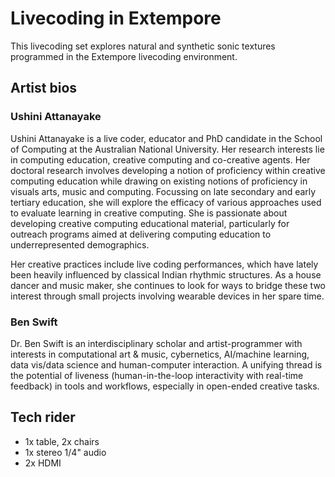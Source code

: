 # Livecoding in Extempore

This livecoding set explores natural and synthetic sonic textures programmed in
the Extempore livecoding environment.

## Artist bios

### Ushini Attanayake

Ushini Attanayake is a live coder, educator and PhD candidate in the School of
Computing at the Australian National University. Her research interests lie in
computing education, creative computing and co-creative agents. Her doctoral
research involves developing a notion of proficiency within creative computing
education while drawing on existing notions of proficiency in visuals arts,
music and computing. Focussing on late secondary and early tertiary education,
she will explore the efficacy of various approaches used to evaluate learning in
creative computing. She is passionate about developing creative computing
educational material, particularly for outreach programs aimed at delivering
computing education to underrepresented demographics.

Her creative practices include live coding performances, which have lately been
heavily influenced by classical Indian rhythmic structures. As a house dancer
and music maker, she continues to look for ways to bridge these two interest
through small projects involving wearable devices in her spare time.

### Ben Swift

Dr. Ben Swift is an interdisciplinary scholar and artist-programmer with
interests in computational art & music, cybernetics, AI/machine learning, data
vis/data science and human-computer interaction. A unifying thread is the
potential of liveness (human-in-the-loop interactivity with real-time feedback)
in tools and workflows, especially in open-ended creative tasks.

## Tech rider

- 1x table, 2x chairs
- 1x stereo 1/4" audio
- 2x HDMI
